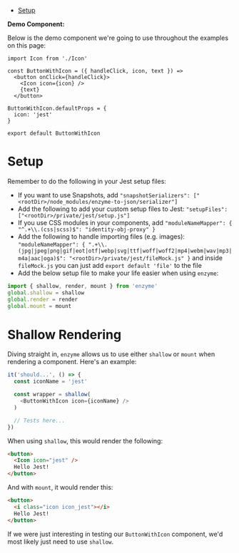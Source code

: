- [Setup](#setup)

**Demo Component:**

Below is the demo component we're going to use throughout the examples on this page:

```
import Icon from './Icon'

const ButtonWithIcon = ({ handleClick, icon, text }) =>
  <button onClick={handleClick}>
    <Icon icon={icon} />
    {text}
  </button>

ButtonWithIcon.defaultProps = {
  icon: 'jest'
}

export default ButtonWithIcon
```

# Setup

Remember to do the following in your Jest setup files:

- If you want to use Snapshots, add `"snapshotSerializers": ["<rootDir>/node_modules/enzyme-to-json/serializer"]`
- Add the following to add your custom setup files to Jest: `"setupFiles": ["<rootDir>/private/jest/setup.js"]`
- If you use CSS modules in your components, add `"moduleNameMapper": { "^.+\\.(css|scss)$": "identity-obj-proxy" }`
- Add the following to handle importing files (e.g. images): `"moduleNameMapper": { ".+\\.(jpg|jpeg|png|gif|eot|otf|webp|svg|ttf|woff|woff2|mp4|webm|wav|mp3|m4a|aac|oga)$": "<rootDir>/private/jest/fileMock.js" }` and inside `fileMock.js` you can just add `export default 'file'` to the file
- Add the below setup file to make your life easier when using `enzyme`:

```js
import { shallow, render, mount } from 'enzyme'
global.shallow = shallow
global.render = render
global.mount = mount
```

# Shallow Rendering

Diving straight in, `enzyme` allows us to use either `shallow` or `mount` when rendering a component. Here's an example:

```js
it('should...', () => {
  const iconName = 'jest'

  const wrapper = shallow(
    <ButtonWithIcon icon={iconName} />
  )

  // Tests here...
})
```

When using `shallow`, this would render the following:

```html
<button>
  <Icon icon="jest" />
  Hello Jest!
</button>
```

And with `mount`, it would render this:

```html
<button>
  <i class="icon icon_jest"></i>
  Hello Jest!
</button>
```

If we were just interesting in testing our `ButtonWithIcon` component, we'd most likely just need to use `shallow`.
